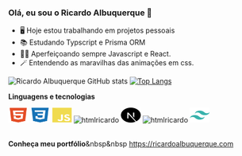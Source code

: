 ### Olá, eu sou o Ricardo Albuquerque 👋

- 🖥️  Hoje estou trabalhando em projetos pessoais
- 📚 Estudando Typscript e Prisma ORM
- 🏃‍♂️ Aperfeiçoando sempre Javascript e React.
- 🪄 Entendendo as maravilhas das animações em css.


![Ricardo Albuquerque GitHub stats](https://github-readme-stats.vercel.app/api?username=ridibrito&show_icons=true)
[![Top Langs](https://github-readme-stats.vercel.app/api/top-langs/?username=ridibrito&langs_count=8)](https://github.com/anuraghazra/github-readme-stats)

**Linguagens e tecnologias**
<div>
    <img src="https://raw.githubusercontent.com/devicons/devicon/1119b9f84c0290e0f0b38982099a2bd027a48bf1/icons/html5/html5-plain.svg" height="30" width="40" alt="html" />
    <img src="https://raw.githubusercontent.com/devicons/devicon/1119b9f84c0290e0f0b38982099a2bd027a48bf1/icons/css3/css3-plain.svg" height="30" width="40" alt="htmlricardo" />
    <img src="https://raw.githubusercontent.com/devicons/devicon/1119b9f84c0290e0f0b38982099a2bd027a48bf1/icons/javascript/javascript-plain.svg" height="30" width="40" alt="htmlricardo" />
    <img src="https://www.svgrepo.com/show/354259/react.svg" height="30" width="40" alt="htmlricardo" />
    <img src="https://raw.githubusercontent.com/devicons/devicon/1119b9f84c0290e0f0b38982099a2bd027a48bf1/icons/nextjs/nextjs-original.svg" height="30" width="40" alt="htmlricardo" />
    <img src="https://www.svgrepo.com/show/353498/bootstrap.svg" height="30" width="40" alt="htmlricardo" />
    <img src="https://raw.githubusercontent.com/devicons/devicon/1119b9f84c0290e0f0b38982099a2bd027a48bf1/icons/tailwindcss/tailwindcss-plain.svg" height="30" width="40" alt="htmlricardo" />
</div>
<br>

**Conheça meu portfólio**&nbsp&nbsp
<https://ricardoalbuquerque.com>
